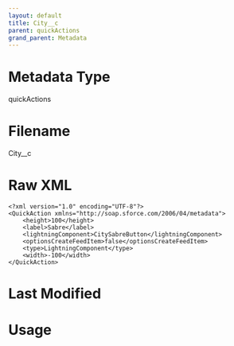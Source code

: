 ```yaml
---
layout: default
title: City__c
parent: quickActions
grand_parent: Metadata
---
```

# Metadata Type
quickActions


# Filename 
City__c


# Raw XML
```
<?xml version="1.0" encoding="UTF-8"?>
<QuickAction xmlns="http://soap.sforce.com/2006/04/metadata">
    <height>100</height>
    <label>Sabre</label>
    <lightningComponent>CitySabreButton</lightningComponent>
    <optionsCreateFeedItem>false</optionsCreateFeedItem>
    <type>LightningComponent</type>
    <width>-100</width>
</QuickAction>
```


# Last Modified


# Usage
